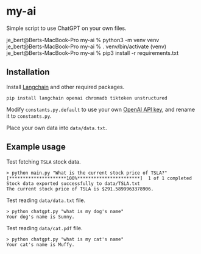 # my-ai

Simple script to use ChatGPT on your own files.

je_bert@Berts-MacBook-Pro my-ai % python3 -m venv venv          
je_bert@Berts-MacBook-Pro my-ai % . venv/bin/activate
(venv) je_bert@Berts-MacBook-Pro my-ai % pip3 install -r requirements.txt

## Installation

Install [Langchain](https://github.com/hwchase17/langchain) and other required packages.
```
pip install langchain openai chromadb tiktoken unstructured
```
Modify `constants.py.default` to use your own [OpenAI API key](https://platform.openai.com/account/api-keys), and rename it to `constants.py`.

Place your own data into `data/data.txt`.

## Example usage

Test fetching `TSLA` stock data.
```
> python main.py "What is the current stock price of TSLA?"
[*********************100%***********************]  1 of 1 completed
Stock data exported successfully to data/TSLA.txt
The current stock price of TSLA is $291.5899963378906.
```

Test reading `data/data.txt` file.
```
> python chatgpt.py "what is my dog's name"
Your dog's name is Sunny.
```

Test reading `data/cat.pdf` file.
```
> python chatgpt.py "what is my cat's name"
Your cat's name is Muffy.
```